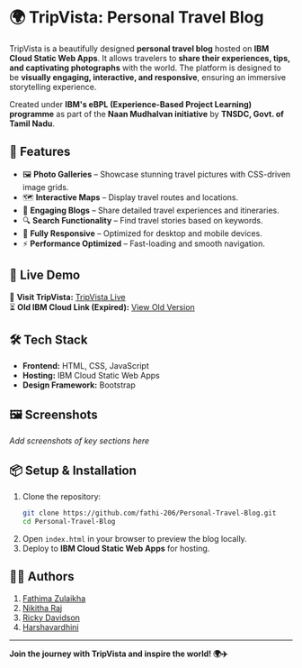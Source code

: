 # 🌍 TripVista: Personal Travel Blog

TripVista is a beautifully designed **personal travel blog** hosted on **IBM Cloud Static Web Apps**. It allows travelers to **share their experiences, tips, and captivating photographs** with the world. The platform is designed to be **visually engaging, interactive, and responsive**, ensuring an immersive storytelling experience.

Created under **IBM's eBPL (Experience-Based Project Learning) programme** as part of the **Naan Mudhalvan initiative** by **TNSDC, Govt. of Tamil Nadu**.

## 🌟 Features
- 🖼️ **Photo Galleries** – Showcase stunning travel pictures with CSS-driven image grids.
- 🗺️ **Interactive Maps** – Display travel routes and locations.
- 📝 **Engaging Blogs** – Share detailed travel experiences and itineraries.
- 🔍 **Search Functionality** – Find travel stories based on keywords.
- 📱 **Fully Responsive** – Optimized for desktop and mobile devices.
- ⚡ **Performance Optimized** – Fast-loading and smooth navigation.

## 🚀 Live Demo
🔗 **Visit TripVista:** [TripVista Live](https://fathimazulaikha.github.io/Personal-Travel-Blog/)  
⏳ **Old IBM Cloud Link (Expired):** [View Old Version](https://travel-blog-naanmudhalvan.s3.ams03.cloud-object-storage.appdomain.cloud/index.html)

## 🛠️ Tech Stack
- **Frontend:** HTML, CSS, JavaScript
- **Hosting:** IBM Cloud Static Web Apps
- **Design Framework:** Bootstrap

## 🖼️ Screenshots
_Add screenshots of key sections here_

## 📦 Setup & Installation
1. Clone the repository:
   ```sh
   git clone https://github.com/fathi-206/Personal-Travel-Blog.git
   cd Personal-Travel-Blog
   ```
2. Open `index.html` in your browser to preview the blog locally.
3. Deploy to **IBM Cloud Static Web Apps** for hosting.

## 👩‍💻 Authors
1. [Fathima Zulaikha](https://github.com/FathimaZulaikha)
2. [Nikitha Raj](https://github.com/Nikitha-Raj-08)
3. [Ricky Davidson](https://github.com/ricky6363)
4. [Harshavardhini](https://github.com/hasee2k03)

---

**Join the journey with TripVista and inspire the world! 🌍✈️**
